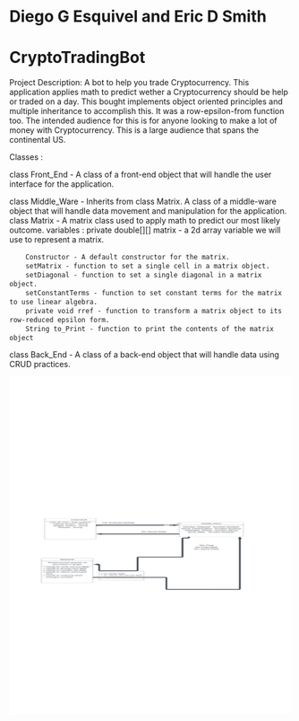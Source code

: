 # Diego G Esquivel and Eric D Smith

# CryptoTradingBot
Project Description:
A bot to help you trade Cryptocurrency. This application applies math to predict wether a Cryptocurrency should be help or traded on a day. This bought implements object oriented principles and multiple inheritance to accomplish this. It was a row-epsilon-from function too. The intended audience for this is for anyone looking to make a lot of money with Cryptocurrency. This is a large audience that spans the continental US. 

Classes :

class Front_End - A class of a front-end object that will handle the user interface for the application.

class Middle_Ware - Inherits from class Matrix. A class of a middle-ware object that will handle data movement and manipulation for 
    the application.
class Matrix - A matrix class used to apply math to predict our most likely outcome.
    variables :
        private double[][] matrix - a 2d array variable we  will use to represent a matrix.

        Constructor - A default constructor for the matrix.
        setMatrix - function to set a single cell in a matrix object.
        setDiagonal - function to set a single diagonal in a matrix object.
        setConstantTerms - function to set constant terms for the matrix to use linear algebra.
        private void rref - function to transform a matrix object to its row-reduced epsilon form.
        String to_Print - function to print the contents of the matrix object


class Back_End - A class of a back-end object that will handle data using CRUD practices.

<img align="left" width="600" height="600" alt="Visual Studio Code" width="26px" src="https://raw.githubusercontent.com/Diego-Esquivel/CryptoTradingBot/main/indexwebframe.png" />